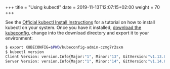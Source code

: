 +++
title = "Using kubectl"
date = 2019-11-13T12:07:15+02:00
weight = 70
+++

See the [Official kubectl Install Instructions](https://kubernetes.io/docs/tasks/tools/install-kubectl/) for a tutorial on how to install kubectl on your system. Once you have it installed, [download the kubeconfig](../06-download-kubeconfig/), change into the download directory and export it to your environment:

```bash
$ export KUBECONFIG=$PWD/kubeconfig-admin-czmg7r2sxm
$ kubectl version
Client Version: version.Info{Major:"1", Minor:"13", GitVersion:"v1.13.0", GitCommit:"...", GitTreeState:"clean", BuildDate:"...", GoVersion:"go1.11.2", Compiler:"gc", Platform:"darwin/amd64"}
Server Version: version.Info{Major:"1", Minor:"14", GitVersion:"v1.14.8", GitCommit:"...", GitTreeState:"clean", BuildDate:"...", GoVersion:"go1.12.10", Compiler:"gc", Platform:"linux/amd64}
```
